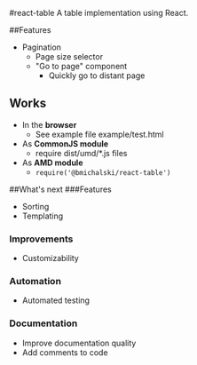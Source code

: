 #react-table
A table implementation using React.

##Features
* Pagination
  * Page size selector
  * "Go to page" component
    * Quickly go to distant page

## Works
* In the **browser**
  * See example file example/test.html
* As **CommonJS module**
  * require dist/umd/*.js files
* As **AMD module**
  * ```require('@bmichalski/react-table')```

##What's next
###Features
* Sorting
* Templating
### Improvements
* Customizability
### Automation
* Automated testing
### Documentation
* Improve documentation quality
* Add comments to code
